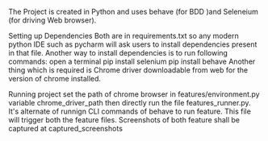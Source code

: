 The Project is created in Python and uses behave (for BDD )and Seleneium (for driving Web browser).

Setting up Dependencies
Both are in requirements.txt so any modern python IDE such as pycharm will ask users to install dependencies present in that file.
Another way to install dependencies is to run following commands:
open a terminal
pip install selenium
pip install behave
Another thing which is required is Chrome driver downloadable from web for the version of chrome installed.

Running project
set the path of chrome browser in features/environment.py variable chrome_driver_path
then directly run the file features_runner.py. It's alternate of runnign CLI commands of behave to run feature. This file will trigger both the feature files.
Screenshots of both feature shall be captured at captured_screenshots